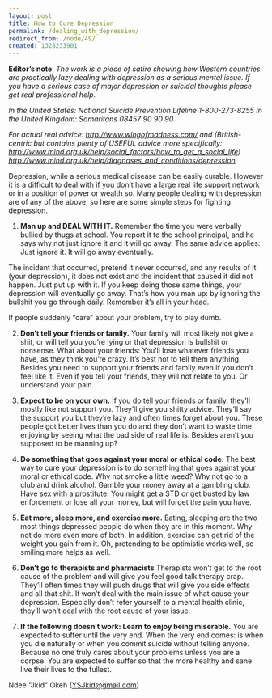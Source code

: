 ```yaml
---
layout: post
title: How to Cure Depression
permalink: /dealing_with_depression/
redirect_from: /node/49/
created: 1328233901
---
```

<b>Editor’s note</b>: <i>The work is a piece of satire showing how Western countries are practically lazy dealing with depression as a serious mental issue. If you have a serious case of major depression or suicidal thoughts please get real professional help. 

In the United States: National Suicide Prevention Lifeline 1-800-273-8255
In the United Kingdom: Samaritans 08457 90 90 90

For actual real advice: http://www.wingofmadness.com/ and (British-centric but contains plenty of USEFUL advice more specifically: http://www.mind.org.uk/help/social_factors/how_to_get_a_social_life) http://www.mind.org.uk/help/diagnoses_and_conditions/depression</i>

Depression, while a serious medical disease can be easily curable. However it is a difficult to deal with if you don’t have a large real life support network or in a position of power or wealth so. Many people dealing with depression are of any of the above, so here are some simple steps for fighting depression.


1.	<b>Man up and DEAL WITH IT.</b>
Remember the time you were verbally bullied by thugs at school. You report it to the school principal, and he says why not just ignore it and it will go away. The same advice applies: Just ignore it. It will go away eventually. 

The incident that occurred, pretend it never occurred, and any results of it (your depression), it does not exist and the incident that caused it did not happen. Just put up with it. If you keep doing those same things, your depression will eventually go away. That’s how you man up: by ignoring the bullshit you go through daily. Remember it’s all in your head.

If people suddenly “care” about your problem, try to play dumb. 

2.	<b>Don’t tell your friends or family.</b>
Your family will most likely not give a shit, or will tell you you’re lying or that depression is bullshit or nonsense. What about your friends: You’ll lose whatever friends you have, as they think you’re crazy. It’s best not to tell them anything. Besides you need to support your friends and family even if you don’t feel like it.  Even if you tell your friends, they will not relate to you. Or understand your pain. 

3.	<b>Expect to be on your own.</b>
If you do tell your friends or family, they’ll mostly like not support you. They’ll give you shitty advice. They’ll say the support you but they’re lazy and often times forget about you. These people got better lives than you do and they don’t want to waste time enjoying by seeing what the bad side of real life is. Besides aren’t you supposed to be manning up?

4.	<b>Do something that goes against your moral or ethical code.</b>
The best way to cure your depression is to do something that goes against your moral or ethical code. Why not smoke a little weed? Why not go to a club and drink alcohol. Gamble your money away at a gambling club. Have sex with a prostitute. You might get a STD or get busted by law enforcement or lose all your money, but will forget the pain you have. 

5.	<b>Eat more, sleep more, and exercise more.</b>
Eating, sleeping are the two most things depressed people do when they are in this moment. Why not do more even more of both. In addition, exercise can get rid of the weight you gain from it. Oh, pretending to be optimistic works well, so smiling more helps as well.

6.	<b>Don’t go to therapists and pharmacists</b> 
Therapists won’t get to the root cause of the problem and will give you feel good talk therapy crap. They’ll often times they will push drugs that will give you side effects and all that shit. It won’t deal with the main issue of what cause your depression. Especially don’t refer yourself to a mental health clinic, they’ll won’t deal with the root cause of your issue.

7.	<b>If the following doesn’t work: Learn to enjoy being miserable.</b>
You are expected to suffer until the very end. When the very end comes: is when you die naturally or when you commit suicide without telling anyone. Because no one truly cares about your problems unless you are a corpse. You are expected to suffer so that the more healthy and sane live their lives to the fullest.

Ndee "Jkid" Okeh (YSJkid@gmail.com)
